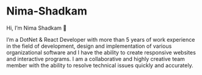 # Nima-Shadkam

Hi, I’m Nima Shadkam 👋

I’m a DotNet & React Developer with more than 5 years of work experience in the field of development, design and implementation of various organizational software and I have the ability to create responsive websites and interactive programs. I am a collaborative and highly creative team member with the ability to resolve technical issues quickly and accurately.
